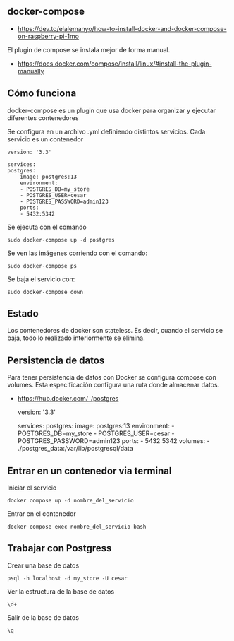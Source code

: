 ## docker-compose

- https://dev.to/elalemanyo/how-to-install-docker-and-docker-compose-on-raspberry-pi-1mo

El plugin de compose se instala mejor de forma manual.

- https://docs.docker.com/compose/install/linux/#install-the-plugin-manually

## Cómo funciona

docker-compose es un plugin que usa docker para organizar y ejecutar diferentes contenedores

Se configura en un archivo .yml definiendo distintos servicios. Cada servicio es un contenedor

    version: '3.3'

    services:
    postgres:
        image: postgres:13
        environment:
        - POSTGRES_DB=my_store
        - POSTGRES_USER=cesar
        - POSTGRES_PASSWORD=admin123
        ports:
        - 5432:5342

Se ejecuta con el comando

    sudo docker-compose up -d postgres

Se ven las imágenes corriendo con el comando:

    sudo docker-compose ps

Se baja el servicio con:

    sudo docker-compose down

## Estado
Los contenedores de docker son stateless. Es decir, cuando el servicio se baja, todo lo realizado interiormente se elimina.

## Persistencia de datos
Para tener persistencia de datos con Docker se configura compose con volumes. Esta especificación configura una ruta donde almacenar datos.

- https://hub.docker.com/_/postgres


    version: '3.3'

    services:
    postgres:
        image: postgres:13
        environment:
        - POSTGRES_DB=my_store
        - POSTGRES_USER=cesar
        - POSTGRES_PASSWORD=admin123
        ports:
        - 5432:5342
        volumes:
        - ./postgres_data:/var/lib/postgresql/data

## Entrar en un contenedor via terminal
Iniciar el servicio

    docker compose up -d nombre_del_servicio

Entrar en el contenedor

    docker compose exec nombre_del_servicio bash

## Trabajar con Postgress
Crear una base de datos

    psql -h localhost -d my_store -U cesar

Ver la estructura de la base de datos

    \d+

Salir de la base de datos

    \q
